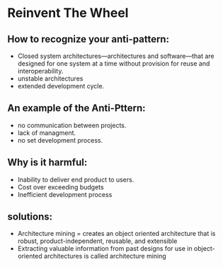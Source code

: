 # Reinvent The Wheel

## How to recognize your anti-pattern:
* Closed system architectures—architectures and software—that are designed for one system at a time without provision for reuse and interoperability.
* unstable architectures
* extended development cycle.

## An example of the Anti-Pttern:
* no communication between projects.
* lack of managment.
* no set development process.

## Why is it harmful:
* Inability to deliver end product to users.
* Cost over exceeding budgets
* Inefficient development process 

## solutions:
* Architecture mining = creates an object oriented architecture that is robust, product-independent, reusable, and extensible 
* Extracting valuable information from past designs for use in object-oriented architectures is called architecture mining
